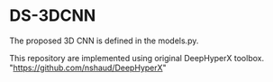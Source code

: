 # DS-3DCNN

The proposed 3D CNN is defined in the models.py. 

This repository are implemented using original DeepHyperX toolbox. "https://github.com/nshaud/DeepHyperX"
